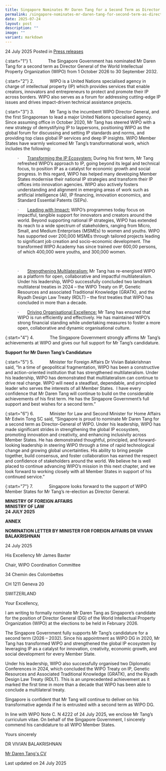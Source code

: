 ```yaml
---
title: Singapore Nominates Mr Daren Tang for a Second Term as Director General of the World Intellectual Property Organization
permalink: /singapore-nominates-mr-daren-tang-for-second-term-as-director-general-of-wipo/
date: 2025-07-24
layout: post
description: ""
image: ""
variant: markdown
---
```

24 July 2025 Posted in [Press releases](/news/press-releases)

{:start="1"}
1.&nbsp;&nbsp;&nbsp;&nbsp;&nbsp;&nbsp;&nbsp;&nbsp;&nbsp;&nbsp;&nbsp;&nbsp; The Singapore Government has nominated Mr Daren Tang for a second term as Director General of the World Intellectual Property Organization (WIPO) from 1 October 2026 to 30 September 2032.

{:start="2"}
2.&nbsp;&nbsp;&nbsp;&nbsp;&nbsp;&nbsp;&nbsp;&nbsp;&nbsp;&nbsp;&nbsp;&nbsp; WIPO is a United Nations specialised agency in charge of intellectual property (IP) which provides services that enable creators, innovators and entrepreneurs to protect and promote their IP across borders. WIPO also serves as a forum for addressing cutting-edge IP issues and drives impact-driven technical assistance projects.

{:start="3"}
3.&nbsp;&nbsp;&nbsp;&nbsp;&nbsp;&nbsp;&nbsp;&nbsp;&nbsp;&nbsp;&nbsp;&nbsp; Mr Tang is the incumbent WIPO Director General, and the first Singaporean to lead a major United Nations specialised agency. Since assuming office in October 2020, Mr Tang has steered WIPO with a new strategy of demystifying IP to laypersons, positioning WIPO as the global forum for discussing and setting IP standards and norms, and providing top class global IP services and deep IP insights. WIPO Member States have warmly welcomed Mr Tang’s transformational work, which includes the following:

<p style="margin-left: 40px">·&nbsp;&nbsp;&nbsp;&nbsp;&nbsp;&nbsp; <u>Transforming the IP Ecosystem:</u> During his first term, Mr Tang refreshed WIPO’s approach to IP, going beyond its legal and technical focus, to position IP as a catalyst for economic growth and social progress. In this regard, WIPO has helped many developing Member States modernise their national IP strategies and transform their IP offices into innovation agencies. WIPO also actively fosters understanding and alignment in emerging areas of work such as artificial intelligence (AI), IP financing, innovation economics, and Standard Essential Patents (SEPs).</p>

<p style="margin-left: 40px">·&nbsp;&nbsp;&nbsp;&nbsp;&nbsp;&nbsp; <u>Leading with Impact:</u> WIPO’s programmes today focus on impactful, tangible support for innovators and creators around the world. Beyond supporting national IP strategies, WIPO has extended its reach to a wide spectrum of stakeholders, ranging from Micro, Small, and Medium Enterprises (MSMEs) to women and youths. WIPO has supported over 200,000 MSMEs through tailored projects leading to significant job creation and socio-economic development. The transformed WIPO Academy has since trained over 600,00 persons, of which 400,000 were youths, and 300,000 women.</p> &nbsp;

<p style="margin-left: 40px">·&nbsp;&nbsp;&nbsp;&nbsp;&nbsp;&nbsp; <u>Strengthening Multilateralism:</u> Mr Tang has re-energised WIPO as a platform for open, collaborative and impactful multilateralism. Under his leadership, WIPO successfully concluded two landmark multilateral treaties in 2024 – the WIPO Treaty on IP, Genetic Resources and associated Traditional Knowledge (GRATK), and the Riyadh Design Law Treaty (RDLT) – the first treaties that WIPO has concluded in more than a decade.</p>

<p style="margin-left: 40px">·&nbsp;&nbsp;&nbsp;&nbsp;&nbsp;&nbsp; <u>Driving Organisational Excellence:</u> Mr Tang has ensured that WIPO is run efficiently and effectively. He has maintained WIPO’s strong financial standing while undertaking measures to foster a more open, collaborative and dynamic organisational culture.</p>

{:start="4"}
4.&nbsp;&nbsp;&nbsp;&nbsp;&nbsp;&nbsp;&nbsp;&nbsp;&nbsp;&nbsp;&nbsp;&nbsp; The Singapore Government strongly affirms Mr Tang’s achievements at WIPO and gives our full support for Mr Tang’s candidature.

**Support for Mr Daren Tang’s Candidature**

{:start="5"}
5.&nbsp;&nbsp;&nbsp;&nbsp;&nbsp;&nbsp;&nbsp;&nbsp;&nbsp;&nbsp;&nbsp;&nbsp; Minister for Foreign Affairs Dr Vivian Balakrishnan said, “In a time of geopolitical fragmentation, WIPO has been a constructive and action-oriented institution that has strengthened multilateralism. Under his leadership, WIPO has demonstrated that multilateralism can continue to drive real change. WIPO will need a steadfast, dependable, and principled leader who serves the interests of all Member States. &nbsp;I have every confidence that Mr Daren Tang will continue to build on the considerable achievements of his first term. He has the Singapore Government’s full support and best wishes for a second term.”

{:start="6"}
6.&nbsp;&nbsp;&nbsp;&nbsp;&nbsp;&nbsp;&nbsp;&nbsp;&nbsp;&nbsp;&nbsp;&nbsp; Minister for Law and Second Minister for Home Affairs Mr Edwin Tong SC said, “Singapore is proud to nominate Mr Daren Tang for a second term as Director-General of WIPO. Under his leadership, WIPO has made significant strides in strengthening the global IP ecosystem, promoting innovation and creativity, and enhancing inclusivity across Member States. He has demonstrated thoughtful, principled, and forward-looking leadership in steering WIPO through a time of rapid technological change and growing global uncertainties. His ability to bring people together, build consensus, and foster collaboration has earned the respect and confidence of stakeholders around the world. We believe he is well placed to continue advancing WIPO’s mission in this next chapter, and we look forward to working closely with all Member States in support of his continued service.”

{:start="7"}
7.&nbsp;&nbsp;&nbsp;&nbsp;&nbsp;&nbsp;&nbsp;&nbsp;&nbsp;&nbsp;&nbsp;&nbsp; Singapore looks forward to the support of WIPO Member States for Mr Tang’s re-election as Director General.

<b>MINISTRY OF FOREIGN AFFAIRS</b><br>
<b>MINISTRY OF LAW</b><br>
<b>24 JULY 2025</b>


**ANNEX**

**NOMINATION LETTER BY MINISTER FOR FOREIGN AFFAIRS DR VIVIAN BALAKRISHNAN**

24 July 2025

His Excellency Mr James Baxter

Chair, WIPO Coordination Committee

34 Chemin des Colombettes

CH 1211 Geneva 20

SWITZERLAND

Your Excellency,

I am writing to formally nominate Mr Daren Tang as Singapore’s candidate for the position of Director General (DG) of the World Intellectual Property Organization (WIPO) at the elections to be held in February 2026.

The Singapore Government fully supports Mr Tang’s candidature for a second term (2026 – 2032). Since his appointment as WIPO DG in 2020, Mr Tang has transformed WIPO and strengthened the global IP ecosystem by leveraging IP as a catalyst for innovation, creativity, economic growth, and social development for every Member State.

Under his leadership, WIPO also successfully organised two Diplomatic Conferences in 2024, which concluded the WIPO Treaty on IP, Genetic Resources and Associated Traditional Knowledge (GRATK), and the Riyadh Design Law Treaty (RDLT). This is an unprecedented achievement as it marked the first time in more than a decade that WIPO has been able to conclude a multilateral treaty.

Singapore is confident that Mr Tang will continue to deliver on his transformative agenda if he is entrusted with a second term as WIPO DG.

In line with WIPO Note C. N 4222 of 24 July 2025, we enclose Mr Tang’s curriculum vitae. On behalf of the Singapore Government, I sincerely commend his candidature to all WIPO Member States.

Yours sincerely

DR VIVIAN BALAKRISHNAN

[Mr Daren Tang's CV](/files/WIPO_DG_2026_Campaign_DarenTangCV.pdf)

<p class="right-side-updated">Last updated on 24 July 2025</p>
